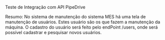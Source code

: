 Teste de Integração com API PipeDrive

Resumo:
No sistema de manutenção do sistema MES há uma tela de manutenção de usuários. Estes usuário são os que fazem a manutenção da máquina.
O cadastro do usuário será feito pelo endPoint /users, onde será possível cadastrar e pesquisar novos usuários.
